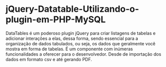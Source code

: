 # jQuery-Datatable-Utilizando-o-plugin-em-PHP-MySQL
DataTables é um poderoso plugin jQuery para criar listagens de tabelas e adicionar interações a elas, dessa forma, sendo essencial para a organização de dados tabulados, ou seja, os dados que geralmente você mostra em forma de tabelas. É um componente com inúmeras funcionalidades a oferecer para o desenvolvedor.  Desde de importação dos dados em formato csv e até gerando PDF.
